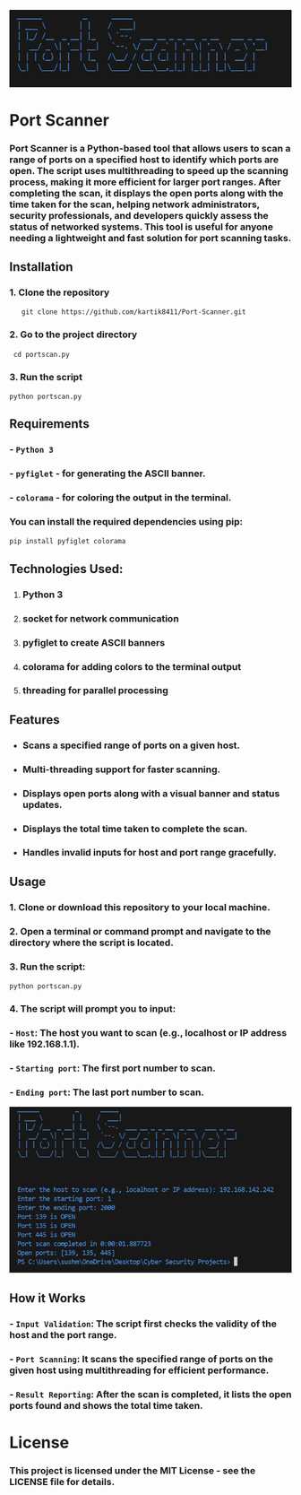 ![logo](https://github.com/kartik8411/Port-Scanner/blob/main/image1.png)
# Port Scanner

### Port Scanner is a Python-based tool that allows users to scan a range of ports on a specified host to identify which ports are open. The script uses multithreading to speed up the scanning process, making it more efficient for larger port ranges. After completing the scan, it displays the open ports along with the time taken for the scan, helping network administrators, security professionals, and developers quickly assess the status of networked systems. This tool is useful for anyone needing a lightweight and fast solution for port scanning tasks.

## Installation

 ### 1.  Clone the repository
  ```
     git clone https://github.com/kartik8411/Port-Scanner.git
   ```
   
### 2.   Go to the project directory
   ```
    cd portscan.py
   ```

### 3.  Run the script 
  ```
  python portscan.py
  ```


## Requirements
### - `Python 3`
### - `pyfiglet` - for generating the ASCII banner.
### - `colorama` - for coloring the output in the terminal.

### You can install the required dependencies using pip:
```
pip install pyfiglet colorama
```

## Technologies Used:
1. ### Python 3
2. ### socket for network communication
3. ### pyfiglet to create ASCII banners
4. ### colorama for adding colors to the terminal output
5. ### threading for parallel processing
   
## Features
- ### Scans a specified range of ports on a given host.
- ### Multi-threading support for faster scanning.
- ### Displays open ports along with a visual banner and status updates.
- ### Displays the total time taken to complete the scan.
- ### Handles invalid inputs for host and port range gracefully.

## Usage

  ### 1. Clone or download this repository to your local machine.

  ### 2. Open a terminal or command prompt and navigate to the directory where the script is located.

  ### 3. Run the script:
  ```
python portscan.py
```

### 4. The script will prompt you to input:

   
###  - ```Host```: The host you want to scan  (e.g., localhost or IP address like 192.168.1.1).
   
###  - ```Starting port```: The first port number to scan.
    
###  - ```Ending port```:  The last port number to scan.

    
![logo](https://github.com/kartik8411/Port-Scanner/blob/main/image2.png)

## How it Works

   ### - ```Input Validation```: The script first checks the validity of the host and the port range.
   
   ### - ```Port Scanning```: It scans the specified range of ports on the given host using multithreading for efficient performance.
   
   ### - ```Result Reporting```: After the scan is completed, it lists the open ports found and shows the total time taken.

# License

### This project is licensed under the MIT License - see the LICENSE file for details.

    
